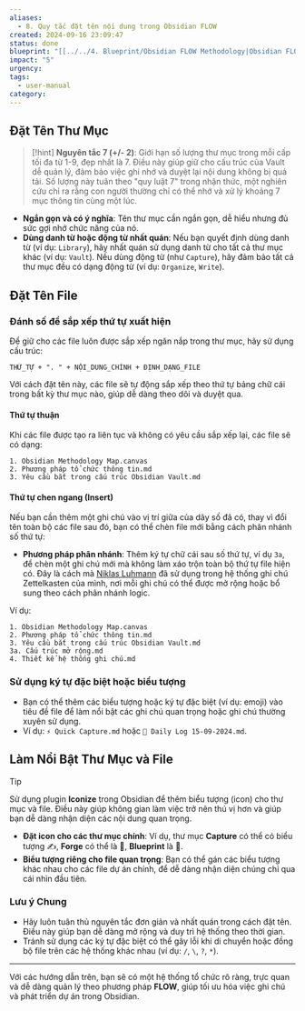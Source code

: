 ```yaml
---
aliases:
  - 8. Quy tắc đặt tên nội dung trong Obsidian FLOW
created: 2024-09-16 23:09:47
status: done
blueprint: "[[../../4. Blueprint/Obsidian FLOW Methodology|Obsidian FLOW Methodology]]"
impact: "5"
urgency: 
tags:
  - user-manual
category: 
---
```

## **Đặt Tên Thư Mục**

> [!hint]
> **Nguyên tắc 7 (+/- 2)**: Giới hạn số lượng thư mục trong mỗi cấp tối đa từ 1-9, đẹp nhất là 7. Điều này giúp giữ cho cấu trúc của Vault dễ quản lý, đảm bảo việc ghi nhớ và duyệt lại nội dung không bị quá tải. Số lượng này tuân theo "quy luật 7" trong nhận thức, một nghiên cứu chỉ ra rằng con người thường chỉ có thể nhớ và xử lý khoảng 7 mục thông tin cùng một lúc.

- **Ngắn gọn và có ý nghĩa**: Tên thư mục cần ngắn gọn, dễ hiểu nhưng đủ sức gợi nhớ chức năng của nó.
- **Dùng danh từ hoặc động từ nhất quán**: Nếu bạn quyết định dùng danh từ (ví dụ: `Library`), hãy nhất quán sử dụng danh từ cho tất cả thư mục khác (ví dụ: `Vault`). Nếu dùng động từ (như `Capture`), hãy đảm bảo tất cả thư mục đều có dạng động từ (ví dụ: `Organize`, `Write`).

## **Đặt Tên File**

### **Đánh số để sắp xếp thứ tự xuất hiện**

Để giữ cho các file luôn được sắp xếp ngăn nắp trong thư mục, hãy sử dụng cấu trúc:

```
THỨ_TỰ + ". " + NỘI_DUNG_CHÍNH + ĐỊNH_DẠNG_FILE
```

Với cách đặt tên này, các file sẽ tự động sắp xếp theo thứ tự bảng chữ cái trong bất kỳ thư mục nào, giúp dễ dàng theo dõi và duyệt qua.

#### **Thứ tự thuận**

Khi các file được tạo ra liên tục và không có yêu cầu sắp xếp lại, các file sẽ có dạng:

```
1. Obsidian Methodology Map.canvas
2. Phương pháp tổ chức thông tin.md
3. Yêu cầu bắt trong cấu trúc Obsidian Vault.md
```

#### **Thứ tự chen ngang (Insert)**

Nếu bạn cần thêm một ghi chú vào vị trí giữa của dãy số đã có, thay vì đổi tên toàn bộ các file sau đó, bạn có thể chèn file mới bằng cách phân nhánh số thứ tự:

- **Phương pháp phân nhánh**: Thêm ký tự chữ cái sau số thứ tự, ví dụ `3a`, để chèn một ghi chú mới mà không làm xáo trộn toàn bộ thứ tự file hiện có. Đây là cách mà [Niklas Luhmann](https://en.wikipedia.org/wiki/Niklas_Luhmann) đã sử dụng trong hệ thống ghi chú Zettelkasten của mình, nơi mỗi ghi chú có thể được mở rộng hoặc bổ sung theo cách phân nhánh logic.

Ví dụ:

```
1. Obsidian Methodology Map.canvas
2. Phương pháp tổ chức thông tin.md
3. Yêu cầu bắt trong cấu trúc Obsidian Vault.md
3a. Cấu trúc mở rộng.md
4. Thiết kế hệ thống ghi chú.md
```

### **Sử dụng ký tự đặc biệt hoặc biểu tượng**

- Bạn có thể thêm các biểu tượng hoặc ký tự đặc biệt (ví dụ: emoji) vào tiêu đề file để làm nổi bật các ghi chú quan trọng hoặc ghi chú thường xuyên sử dụng.
- Ví dụ: `⚡ Quick Capture.md` hoặc `📅 Daily Log 15-09-2024.md`.

## **Làm Nổi Bật Thư Mục và File**

> [!tip] 
> Sử dụng plugin **Iconize** trong Obsidian để thêm biểu tượng (icon) cho thư mục và file. Điều này giúp không gian làm việc trở nên thú vị hơn và giúp bạn dễ dàng nhận diện các nội dung quan trọng.

- **Đặt icon cho các thư mục chính**: Ví dụ, thư mục **Capture** có thể có biểu tượng ✍️, **Forge** có thể là 🔨, **Blueprint** là 📐.
- **Biểu tượng riêng cho file quan trọng**: Bạn có thể gán các biểu tượng khác nhau cho các file dự án chính, để dễ dàng nhận diện chúng chỉ qua cái nhìn đầu tiên.

### **Lưu ý Chung**
- Hãy luôn tuân thủ nguyên tắc đơn giản và nhất quán trong cách đặt tên. Điều này giúp bạn dễ dàng mở rộng và duy trì hệ thống theo thời gian.
- Tránh sử dụng các ký tự đặc biệt có thể gây lỗi khi di chuyển hoặc đồng bộ file trên các hệ thống khác nhau (ví dụ: `/`, `\`, `?`, `*`).

---

Với các hướng dẫn trên, bạn sẽ có một hệ thống tổ chức rõ ràng, trực quan và dễ dàng quản lý theo phương pháp **FLOW**, giúp tối ưu hóa việc ghi chú và phát triển dự án trong Obsidian.